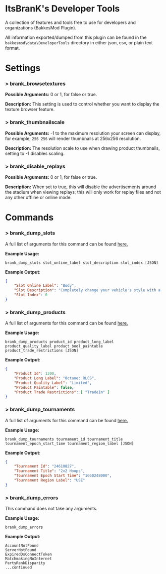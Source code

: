 # ItsBranK's Developer Tools

A collection of features and tools free to use for developers and organizations (BakkesMod Plugin).

All information exported/dumped from this plugin can be found in the `bakkesmod\data\DeveloperTools` directory in either json, csv, or plain text format.

# Settings

### > brank_browsetextures
**Possible Arguments:** 0 or 1, for false or true.

**Description:** This setting is used to control whether you want to display the texture browser feature.

### > brank_thumbnailscale
**Possible Arguments:** -1 to the maximum resolution your screen can display, for example; `256 256` will render thumbnails at 256x256 resolution.

**Description:** The resolution scale to use when drawing product thumbnails, setting to -1 disables scaling.

### > brank_disable_replays
**Possible Arguments:** 0 or 1, for false or true.

**Description:** When set to true, this will disable the advertisements around the stadium when viewing replays; this will only work for replay files and not any other offline or online mode.

# Commands

### > brank_dump_slots

A full list of arguments for this command can be found [here.](https://github.com/ItsBranK/DeveloperTools/blob/main/ARGUMENTS.md#product-slots)

**Example Usage:**

`brank_dump_slots slot_online_label slot_description slot_index [JSON]`

**Example Output:**

```json
{
	"Slot Online Label": "Body",
	"Slot Description": "Completely change your vehicle's style with a new body!",
	"Slot Index": 0
}
```

### > brank_dump_products

A full list of arguments for this command can be found [here.](https://github.com/ItsBranK/DeveloperTools/blob/main/ARGUMENTS.md#offline-products)

**Example Usage:**

`brank_dump_products product_id product_long_label product_quality_label product_bool_paintable product_trade_restrictions [JSON]`

**Example Output:**

```json
{
	"Product Id": 1300,
	"Product Long Label": "Octane: RLCS",
	"Product Quality Label": "Limited",
	"Product Paintable": false,
	"Product Trade Restrictions": [ "TradeIn" ]
}
```

### > brank_dump_tournaments

A full list of arguments for this command can be found [here.](https://github.com/ItsBranK/DeveloperTools/blob/main/ARGUMENTS.md#auto-tournaments)

**Example Usage:**

`brank_dump_tournaments tournament_id tournament_title tournament_epoch_start_time tournament_region_label [JSON]`

**Example Output:**

```json
{
	"Tournament Id": "24610827",
	"Tournament Title": "2v2 Hoops",
	"Tournament Epoch Start Time": "1660248000",
	"Tournament Region Label": "USE"
}
```

### > brank_dump_errors

This command does not take any arguments.

**Example Usage:**

`brank_dump_errors`

**Example Output:**

```
AccountNotFound
ServerNotFound
ExpiredDsConnectToken
MatchmakingNoInternet
PartyRankDisparity
...continued
```

